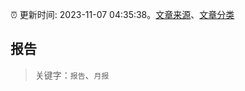 :alarm_clock: 更新时间: 2023-11-07 04:35:38。[文章来源](/README.md)、[文章分类](/TAGS.md)

## 报告


> 关键字：`报告`、`月报`



